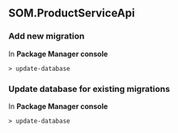 ## SOM.ProductServiceApi

### Add new migration 
In **Package Manager console**
```
> update-database
```


### Update database for existing migrations
In **Package Manager console**
```
> update-database
```